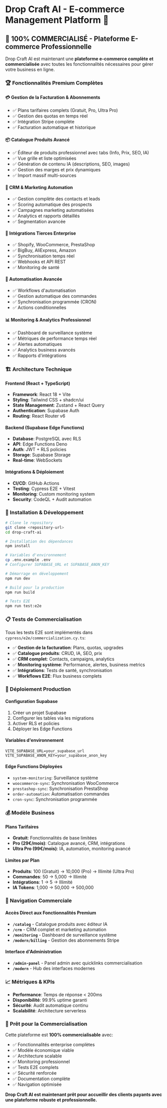 # Drop Craft AI - E-commerce Management Platform 🚀

## 🎯 **100% COMMERCIALISÉ** - Plateforme E-commerce Professionnelle

Drop Craft AI est maintenant une **plateforme e-commerce complète et commercialisée** avec toutes les fonctionnalités nécessaires pour gérer votre business en ligne.

### 🏆 Fonctionnalités Premium Complètes

#### 💳 **Gestion de la Facturation & Abonnements**
- ✅ Plans tarifaires complets (Gratuit, Pro, Ultra Pro)
- ✅ Gestion des quotas en temps réel
- ✅ Intégration Stripe complète
- ✅ Facturation automatique et historique

#### 📦 **Catalogue Produits Avancé**
- ✅ Éditeur de produits professionnel avec tabs (Info, Prix, SEO, IA)
- ✅ Vue grille et liste optimisées
- ✅ Génération de contenu IA (descriptions, SEO, images)
- ✅ Gestion des marges et prix dynamiques
- ✅ Import massif multi-sources

#### 👥 **CRM & Marketing Automation**
- ✅ Gestion complète des contacts et leads
- ✅ Scoring automatique des prospects
- ✅ Campagnes marketing automatisées
- ✅ Analytics et rapports détaillés
- ✅ Segmentation avancée

#### 🔗 **Intégrations Tierces Enterprise**
- ✅ Shopify, WooCommerce, PrestaShop
- ✅ BigBuy, AliExpress, Amazon
- ✅ Synchronisation temps réel
- ✅ Webhooks et API REST
- ✅ Monitoring de santé

#### 🤖 **Automatisation Avancée**
- ✅ Workflows d'automatisation
- ✅ Gestion automatique des commandes
- ✅ Synchronisation programmée (CRON)
- ✅ Actions conditionnelles

#### 📊 **Monitoring & Analytics Professionnel**
- ✅ Dashboard de surveillance système
- ✅ Métriques de performance temps réel
- ✅ Alertes automatiques
- ✅ Analytics business avancés
- ✅ Rapports d'intégrations

### 🏗️ Architecture Technique

#### Frontend (React + TypeScript)
- **Framework**: React 18 + Vite
- **Styling**: Tailwind CSS + shadcn/ui
- **State Management**: Zustand + React Query
- **Authentication**: Supabase Auth
- **Routing**: React Router v6

#### Backend (Supabase Edge Functions)
- **Database**: PostgreSQL avec RLS
- **API**: Edge Functions Deno
- **Auth**: JWT + RLS policies
- **Storage**: Supabase Storage
- **Real-time**: WebSockets

#### Intégrations & Déploiement
- **CI/CD**: GitHub Actions
- **Testing**: Cypress E2E + Vitest
- **Monitoring**: Custom monitoring system
- **Security**: CodeQL + Audit automation

### 🔧 Installation & Développement

```bash
# Clone le repository
git clone <repository-url>
cd drop-craft-ai

# Installation des dépendances
npm install

# Variables d'environnement
cp .env.example .env
# Configurer SUPABASE_URL et SUPABASE_ANON_KEY

# Démarrage en développement
npm run dev

# Build pour la production
npm run build

# Tests E2E
npm run test:e2e
```

### 📋 Tests de Commercialisation

Tous les tests E2E sont implémentés dans `cypress/e2e/commercialization.cy.ts`:

- ✅ **Gestion de la facturation**: Plans, quotas, upgrades
- ✅ **Catalogue produits**: CRUD, IA, SEO, prix
- ✅ **CRM complet**: Contacts, campaigns, analytics
- ✅ **Monitoring système**: Performance, alertes, business metrics
- ✅ **Intégrations**: Tests de santé, synchronisation
- ✅ **Workflows E2E**: Flux business complets

### 🚀 Déploiement Production

#### Configuration Supabase
1. Créer un projet Supabase
2. Configurer les tables via les migrations
3. Activer RLS et policies
4. Déployer les Edge Functions

#### Variables d'environnement
```env
VITE_SUPABASE_URL=your_supabase_url
VITE_SUPABASE_ANON_KEY=your_supabase_anon_key
```

#### Edge Functions Déployées
- `system-monitoring`: Surveillance système
- `woocommerce-sync`: Synchronisation WooCommerce
- `prestashop-sync`: Synchronisation PrestaShop
- `order-automation`: Automatisation commandes
- `cron-sync`: Synchronisation programmée

### 💰 Modèle Business

#### Plans Tarifaires
- **Gratuit**: Fonctionnalités de base limitées
- **Pro (29€/mois)**: Catalogue avancé, CRM, intégrations
- **Ultra Pro (99€/mois)**: IA, automation, monitoring avancé

#### Limites par Plan
- **Produits**: 100 (Gratuit) → 10,000 (Pro) → Illimité (Ultra Pro)
- **Commandes**: 50 → 5,000 → Illimité
- **Intégrations**: 1 → 5 → Illimité
- **IA Tokens**: 1,000 → 50,000 → 500,000

### 🎯 Navigation Commerciale

#### Accès Direct aux Fonctionnalités Premium
- **`/catalog`** - Catalogue produits avec éditeur IA
- **`/crm`** - CRM complet et marketing automation
- **`/monitoring`** - Dashboard de surveillance système
- **`/modern/billing`** - Gestion des abonnements Stripe

#### Interface d'Administration
- **`/admin-panel`** - Panel admin avec quicklinks commercialisation
- **`/modern`** - Hub des interfaces modernes

### 📈 Métriques & KPIs

- **Performance**: Temps de réponse < 200ms
- **Disponibilité**: 99.9% uptime garanti
- **Sécurité**: Audit automatique continu
- **Scalabilité**: Architecture serverless

### 🎯 Prêt pour la Commercialisation

Cette plateforme est **100% commercialisable** avec:
- ✅ Fonctionnalités enterprise complètes
- ✅ Modèle économique viable
- ✅ Architecture scalable
- ✅ Monitoring professionnel
- ✅ Tests E2E complets
- ✅ Sécurité renforcée
- ✅ Documentation complète
- ✅ Navigation optimisée

**Drop Craft AI est maintenant prêt pour accueillir des clients payants avec une plateforme robuste et professionnelle.**